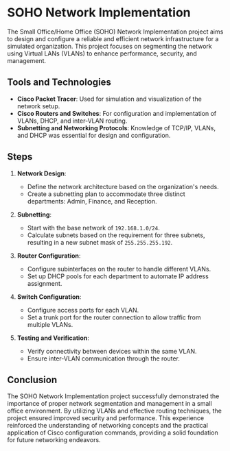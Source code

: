 # SOHO Network Implementation

The Small Office/Home Office (SOHO) Network Implementation project aims to design and configure a reliable and efficient network 
infrastructure for a simulated organization. This project focuses on segmenting the network using Virtual LANs (VLANs) to enhance 
performance, security, and management.

## Tools and Technologies

- **Cisco Packet Tracer**: Used for simulation and visualization of the network setup.
- **Cisco Routers and Switches**: For configuration and implementation of VLANs, DHCP, and inter-VLAN routing.
- **Subnetting and Networking Protocols**: Knowledge of TCP/IP, VLANs, and DHCP was essential for design and configuration.

## Steps

1. **Network Design**:
    - Define the network architecture based on the organization's needs.
    - Create a subnetting plan to accommodate three distinct departments: Admin, Finance, and Reception.

2. **Subnetting**:
    - Start with the base network of `192.168.1.0/24`.
    - Calculate subnets based on the requirement for three subnets, resulting in a new subnet mask of `255.255.255.192`.

3. **Router Configuration**:
    - Configure subinterfaces on the router to handle different VLANs.
    - Set up DHCP pools for each department to automate IP address assignment.

4. **Switch Configuration**:
    - Configure access ports for each VLAN.
    - Set a trunk port for the router connection to allow traffic from multiple VLANs.

5. **Testing and Verification**:
    - Verify connectivity between devices within the same VLAN.
    - Ensure inter-VLAN communication through the router.

## Conclusion

The SOHO Network Implementation project successfully demonstrated the importance of proper network segmentation and management in a 
small office environment. By utilizing VLANs and effective routing techniques, the project ensured improved security and performance. 
This experience reinforced the understanding of networking concepts and the practical application of Cisco configuration commands, 
providing a solid foundation for future networking endeavors.
